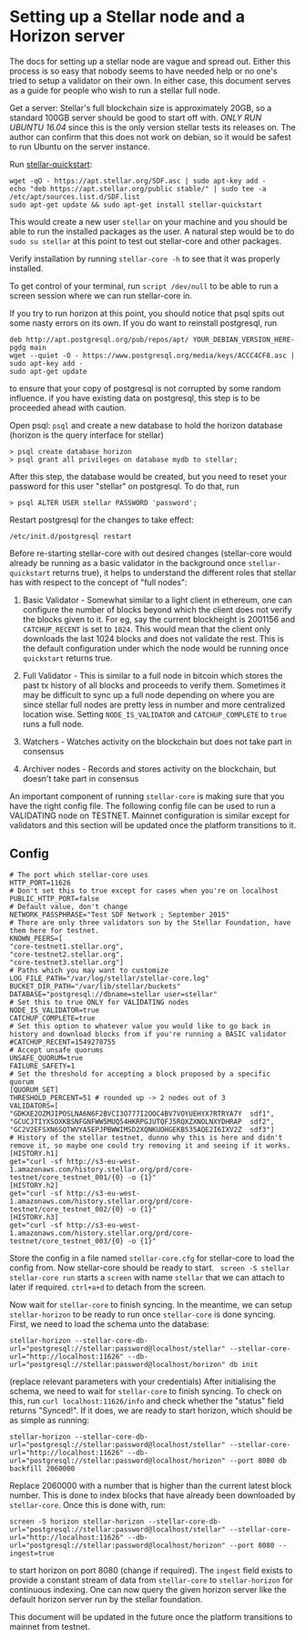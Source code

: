 # Setting up a Stellar node and a Horizon server

The docs for setting up a stellar node are vague and spread out. Either this process is so easy that nobody seems to have needed help or no one's tried to setup a validator on their own. In either case, this document serves as a guide for people who wish to run a stellar full node.

Get a server: Stellar's full blockchain size is approximately 20GB, so a standard 100GB server should be good to start off with. *ONLY RUN UBUNTU 16.04* since this is the only version stellar tests its releases on. The author can confirm that this does not work on debian, so it would be safest to run Ubuntu on the server instance.

Run [stellar-quickstart](https://github.com/stellar/packages#debug-symbols):

```
wget -qO - https://apt.stellar.org/SDF.asc | sudo apt-key add -
echo "deb https://apt.stellar.org/public stable/" | sudo tee -a /etc/apt/sources.list.d/SDF.list
sudo apt-get update && sudo apt-get install stellar-quickstart
```

This would create a new user `stellar` on your machine and you should be able to run the installed packages as the user. A natural step would be to do `sudo su stellar` at this point to test out stellar-core and other packages.

Verify installation by running `stellar-core -h` to see that it was properly installed.

To get control of your terminal, run `script /dev/null` to be able to run a screen session where we can run stellar-core in.

If you try to run horizon at this point, you should notice that psql spits out some nasty errors on its own. If you do want to reinstall postgresql, run

```
deb http://apt.postgresql.org/pub/repos/apt/ YOUR_DEBIAN_VERSION_HERE-pgdg main
wget --quiet -O - https://www.postgresql.org/media/keys/ACCC4CF8.asc | sudo apt-key add -
sudo apt-get update
```

to ensure that your copy of postgresql is not corrupted by some random influence. if you have existing data on postgresql, this step is to be proceeded ahead with caution.

Open psql: `psql` and create a new database to hold the horizon database (horizon is the query interface for stellar)

```
> psql create database horizon
> psql grant all privileges on database mydb to stellar;
```

After this step, the database would be created, but you need to reset your password for this user "stellar" on postgresql. To do that, run

```
> psql ALTER USER stellar PASSWORD 'password';
```

Restart postgresql for the changes to take effect:

```
/etc/init.d/postgresql restart
```

Before re-starting stellar-core with out desired changes (stellar-core would already be running as a basic validator in the background once `stellar-quickstart` returns true), it helps to understand the different roles that stellar has with respect to the concept of "full nodes":

1. Basic Validator - Somewhat similar to a light client in ethereum, one can configure the number of blocks beyond which the client does not verify the blocks given to it. For eg, say the current blockheight is 2001156 and `CATCHUP_RECENT` is set to `1024`. This would mean that the client only downloads the last 1024 blocks and does not validate the rest. This is the default configuration under which the node would be running once `quickstart` returns true.

2. Full Validator - This is similar to a full node in bitcoin which stores the past tx history of all blocks and proceeds to verify them. Sometimes it may be difficult to sync up a full node depending on where you are since stellar full nodes are pretty less in number and more centralized location wise. Setting `NODE_IS_VALIDATOR` and `CATCHUP_COMPLETE` to `true` runs a full node.

3. Watchers - Watches activity on the blockchain but does not take part in consensus

4. Archiver nodes - Records and stores activity on the blockchain, but doesn't take part in consensus

An important component of running `stellar-core` is making sure that you have the right config file. The following config file can be used to run a VALIDATING node on TESTNET. Mainnet configuration is similar except for validators and this section will be updated once the platform transitions to it.

## Config

```
# The port which stellar-core uses
HTTP_PORT=11626
# Don't set this to true except for cases when you're on localhost
PUBLIC_HTTP_PORT=false
# Default value, don't change
NETWORK_PASSPHRASE="Test SDF Network ; September 2015"
# There are only three validators sun by the Stellar Foundation, have them here for testnet.
KNOWN_PEERS=[
"core-testnet1.stellar.org",
"core-testnet2.stellar.org",
"core-testnet3.stellar.org"]
# Paths which you may want to customize
LOG_FILE_PATH="/var/log/stellar/stellar-core.log"
BUCKET_DIR_PATH="/var/lib/stellar/buckets"
DATABASE="postgresql://dbname=stellar user=stellar"
# Set this to true ONLY for VALIDATING nodes
NODE_IS_VALIDATOR=true
CATCHUP_COMPLETE=true
# Set this option to whatever value you would like to go back in history and download blocks from if you're running a BASIC validator
#CATCHUP_RECENT=1549278755
# Accept unsafe quorums
UNSAFE_QUORUM=true
FAILURE_SAFETY=1
# Set the threshold for accepting a block proposed by a specific quorum
[QUORUM_SET]
THRESHOLD_PERCENT=51 # rounded up -> 2 nodes out of 3
VALIDATORS=[
"GDKXE2OZMJIPOSLNA6N6F2BVCI3O777I2OOC4BV7VOYUEHYX7RTRYA7Y  sdf1",
"GCUCJTIYXSOXKBSNFGNFWW5MUQ54HKRPGJUTQFJ5RQXZXNOLNXYDHRAP  sdf2",
"GC2V2EFSXN6SQTWVYA5EPJPBWWIMSD2XQNKUOHGEKB535AQE2I6IXV2Z  sdf3"]
# History of the stellar testnet, dunno why this is here and didn't remove it, so maybe one could try removing it and seeing if it works.
[HISTORY.h1]
get="curl -sf http://s3-eu-west-1.amazonaws.com/history.stellar.org/prd/core-testnet/core_testnet_001/{0} -o {1}"
[HISTORY.h2]
get="curl -sf http://s3-eu-west-1.amazonaws.com/history.stellar.org/prd/core-testnet/core_testnet_002/{0} -o {1}"
[HISTORY.h3]
get="curl -sf http://s3-eu-west-1.amazonaws.com/history.stellar.org/prd/core-testnet/core_testnet_003/{0} -o {1}"
```

Store the config in a file named `stellar-core.cfg` for stellar-core to load the config from. Now stellar-core should be ready to start. ` screen -S stellar stellar-core run` starts a `screen` with name `stellar` that we can attach to later if required. `ctrl+a+d` to detach from the screen.

Now wait for `stellar-core` to finish syncing. In the meantime, we can setup `stellar-horizon` to be ready to run once `stellar-core` is done syncing. First, we need to load the schema unto the database:

```
stellar-horizon --stellar-core-db-url="postgresql://stellar:password@localhost/stellar" --stellar-core-url="http://localhost:11626" --db-url="postgresql://stellar:password@localhost/horizon" db init
```

(replace relevant parameters with your credentials)
After initialising the schema, we need to wait for `stellar-core` to finish syncing. To check on this, run `curl localhost:11626/info` and check whether the "status" field returns "Synced!". If it does, we are ready to start horizon, which should be as simple as running:

```
stellar-horizon --stellar-core-db-url="postgresql://stellar:password@localhost/stellar" --stellar-core-url="http://localhost:11626" --db-url="postgresql://stellar:password@localhost/horizon" --port 8080 db backfill 2060000
```

Replace 2060000 with a number that is higher than the current latest block number. This is done to index blocks that have already been downloaded by `stellar-core`. Once this is done with, run:

```
screen -S horizon stellar-horizon --stellar-core-db-url="postgresql://stellar:password@localhost/stellar" --stellar-core-url="http://localhost:11626" --db-url="postgresql://stellar:password@localhost/horizon" --port 8080 --ingest=true
```

to start horizon on port 8080 (change if required). The `ingest` field exists to provide a constant stream of data from `stellar-core` to `stellar-horizon` for continuous indexing. One can now query the given horizon server like the default horizon server run by the stellar foundation.

This document will be updated in the future once the platform transitions to mainnet from testnet.
